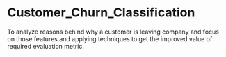 # Customer_Churn_Classification

To analyze reasons behind why a customer is leaving company and focus on those features 
and applying techniques to get the improved value of required evaluation metric.

